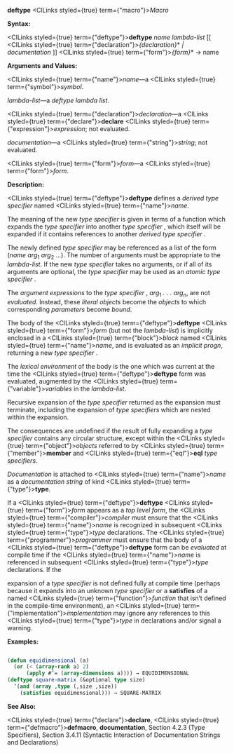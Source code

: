 **deftype** <ClLinks styled={true} term={"macro"}><i>Macro</i></ClLinks> 



**Syntax:** 



<ClLinks styled={true} term={"deftype"}><b>deftype</b></ClLinks> *name lambda-list* [[ <ClLinks styled={true} term={"declaration"}><i>\{declaration\}</i></ClLinks>\* *| documentation* ]] <ClLinks styled={true} term={"form"}><i>\{form\}</i></ClLinks>\* → name 



**Arguments and Values:** 



<ClLinks styled={true} term={"name"}><i>name</i></ClLinks>—a <ClLinks styled={true} term={"symbol"}><i>symbol</i></ClLinks>. 



*lambda-list*—a *deftype lambda list*. 



<ClLinks styled={true} term={"declaration"}><i>declaration</i></ClLinks>—a <ClLinks styled={true} term={"declare"}><b>declare</b></ClLinks> <ClLinks styled={true} term={"expression"}><i>expression</i></ClLinks>; not evaluated. 



*documentation*—a <ClLinks styled={true} term={"string"}><i>string</i></ClLinks>; not evaluated. 



<ClLinks styled={true} term={"form"}><i>form</i></ClLinks>—a <ClLinks styled={true} term={"form"}><i>form</i></ClLinks>. 



**Description:** 



<ClLinks styled={true} term={"deftype"}><b>deftype</b></ClLinks> defines a *derived type specifier* named <ClLinks styled={true} term={"name"}><i>name</i></ClLinks>. 



The meaning of the new *type specifier* is given in terms of a function which expands the *type specifier* into another *type specifier* , which itself will be expanded if it contains references to another *derived type specifier* . 



The newly defined *type specifier* may be referenced as a list of the form (*name arg*<sub>1</sub> *arg*<sub>2</sub> ...). The number of arguments must be appropriate to the *lambda-list*. If the new *type specifier* takes no arguments, or if all of its arguments are optional, the *type specifier* may be used as an *atomic type specifier* . 



The <i>argument expressions</i> to the <i>type specifier</i> , <i>arg</i><sub>1</sub> <i>. . . arg<sub>n</sub></i>, are not <i>evaluated</i>. Instead, these <i>literal objects</i> become the <i>objects</i> to which corresponding <i>parameters</i> become <i>bound</i>. 



The body of the <ClLinks styled={true} term={"deftype"}><b>deftype</b></ClLinks> <ClLinks styled={true} term={"form"}><i>form</i></ClLinks> (but not the *lambda-list*) is implicitly enclosed in a <ClLinks styled={true} term={"block"}><i>block</i></ClLinks> named <ClLinks styled={true} term={"name"}><i>name</i></ClLinks>, and is evaluated as an *implicit progn*, returning a new *type specifier* . 



The *lexical environment* of the body is the one which was current at the time the <ClLinks styled={true} term={"deftype"}><b>deftype</b></ClLinks> form was evaluated, augmented by the <ClLinks styled={true} term={"variable"}><i>variables</i></ClLinks> in the *lambda-list*. 



Recursive expansion of the *type specifier* returned as the expansion must terminate, including the expansion of *type specifiers* which are nested within the expansion. 



The consequences are undefined if the result of fully expanding a *type specifier* contains any circular structure, except within the <ClLinks styled={true} term={"object"}><i>objects</i></ClLinks> referred to by <ClLinks styled={true} term={"member"}><b>member</b></ClLinks> and <ClLinks styled={true} term={"eql"}><b>eql</b></ClLinks> *type specifiers*. 



*Documentation* is attached to <ClLinks styled={true} term={"name"}><i>name</i></ClLinks> as a *documentation string* of kind <ClLinks styled={true} term={"type"}><b>type</b></ClLinks>. 



If a <ClLinks styled={true} term={"deftype"}><b>deftype</b></ClLinks> <ClLinks styled={true} term={"form"}><i>form</i></ClLinks> appears as a *top level form*, the <ClLinks styled={true} term={"compiler"}><i>compiler</i></ClLinks> must ensure that the <ClLinks styled={true} term={"name"}><i>name</i></ClLinks> is recognized in subsequent <ClLinks styled={true} term={"type"}><i>type</i></ClLinks> declarations. The <ClLinks styled={true} term={"programmer"}><i>programmer</i></ClLinks> must ensure that the body of a <ClLinks styled={true} term={"deftype"}><b>deftype</b></ClLinks> form can be *evaluated* at compile time if the <ClLinks styled={true} term={"name"}><i>name</i></ClLinks> is referenced in subsequent <ClLinks styled={true} term={"type"}><i>type</i></ClLinks> declarations. If the  







expansion of a *type specifier* is not defined fully at compile time (perhaps because it expands into an unknown *type specifier* or a **satisfies** of a named <ClLinks styled={true} term={"function"}><i>function</i></ClLinks> that isn’t defined in the compile-time environment), an <ClLinks styled={true} term={"implementation"}><i>implementation</i></ClLinks> may ignore any references to this <ClLinks styled={true} term={"type"}><i>type</i></ClLinks> in declarations and/or signal a warning. 



**Examples:**
```lisp

(defun equidimensional (a) 
  (or (< (array-rank a) 2) 
      (apply #’= (array-dimensions a)))) → EQUIDIMENSIONAL 
(deftype square-matrix (&optional type size) 
  ‘(and (array ,type (,size ,size)) 
	(satisfies equidimensional))) → SQUARE-MATRIX 

```
**See Also:** 



<ClLinks styled={true} term={"declare"}><b>declare</b></ClLinks>, <ClLinks styled={true} term={"defmacro"}><b>defmacro</b></ClLinks>, **documentation**, Section 4.2.3 (Type Specifiers), Section 3.4.11 (Syntactic Interaction of Documentation Strings and Declarations) 



